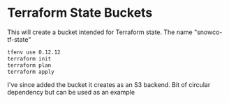 # Terraform State Buckets

This will create a bucket intended for Terraform state. The name "snowco-tf-state"

```bash
tfenv use 0.12.12
terraform init
terraform plan
terraform apply
```

I've since added the bucket it creates as an S3 backend. Bit of circular dependency but can be used as an example
